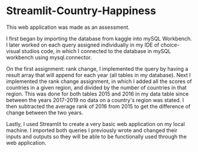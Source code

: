 # Streamlit-Country-Happiness

This web application was made as an assessment.

I first began by importing the database from kaggle into mySQL Workbench. I later worked on each query assigned individually in my IDE of choice- visual studios code, in which I connected to the database in mySQL workbench using mysql.connector.

On the first assignment: rank change, I implemented the query by having a result array that will append for each year (all tables in my database). Next I implemented the rank change assignment, in which I added all the scores of countries in a given region, and divided by the number of countries in that region. This was done for both tables 2015 and 2016 in my data table since between the years 2017-2019 no data on a country's region was stated. I then subtracted the average rank of 2016 from 2015 to get the difference of change between the two years.

Lastly, I used Streamlit to create a very basic web application on my local machine. I imported both queries I previously wrote and changed their inputs and outputs so they will be able to be functionally used through the web application.
